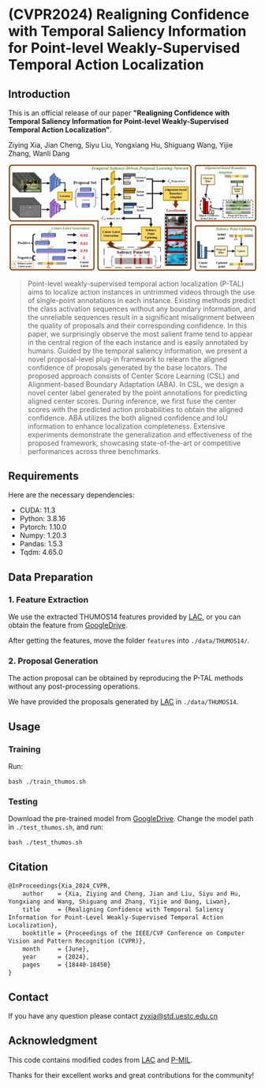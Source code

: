 # (CVPR2024) Realigning Confidence with Temporal Saliency Information for Point-level Weakly-Supervised Temporal Action Localization

## Introduction

This is an official release of our paper **"Realigning Confidence with Temporal Saliency Information for Point-level Weakly-Supervised Temporal Action Localization"**.

Ziying Xia, Jian Cheng, Siyu Liu, Yongxiang Hu, Shiguang Wang, Yijie Zhang, Wanli Dang

![framework](./framework.jpg)

> Point-level weakly-supervised temporal action localization  (P-TAL) aims to localize action instances in untrimmed videos through the use of single-point annotations in each instance. Existing methods predict the class activation sequences without any boundary information, and the unreliable sequences result in a significant misalignment between the quality of proposals and their corresponding confidence. In this paper, we surprisingly observe the most salient frame tend to appear in the central region of the each instance and is easily annotated by humans. Guided by the temporal saliency information, we present a novel proposal-level plug-in framework to relearn the aligned confidence of proposals generated by the base locators. The proposed approach consists of Center Score Learning (CSL) and Alignment-based Boundary Adaptation (ABA). In CSL, we design a novel center label generated by the point annotations for predicting aligned center scores. During inference, we first fuse the center scores with the predicted action probabilities to obtain the aligned confidence. ABA utilizes the both aligned confidence and IoU information to enhance localization completeness. Extensive experiments demonstrate the generalization and effectiveness of the proposed framework, showcasing state-of-the-art or competitive performances across three benchmarks.

## Requirements

Here are the necessary dependencies:

- CUDA: 11.3
- Python: 3.8.16
- Pytorch: 1.10.0
- Numpy: 1.20.3
- Pandas: 1.5.3
- Tqdm: 4.65.0

## Data Preparation

### 1. Feature Extraction

We use the extracted THUMOS14 features provided by [LAC](https://github.com/Pilhyeon/Learning-Action-Completeness-from-Points), or you can obtain the feature from [GoogleDrive](https://drive.google.com/file/d/1OhHXnGR3nmZf_W9dWlB1d9gIqkMpoAoX/view?usp=drive_link).

After getting the features, move the folder  `features` into `./data/THUMOS14/`.

### 2. Proposal Generation

The action proposal can be obtained by reproducing the P-TAL methods without any post-processing operations.

We have provided the proposals generated by [LAC](https://github.com/Pilhyeon/Learning-Action-Completeness-from-Points) in `./data/THUMOS14`.

## Usage

### Training

Run:

```
bash ./train_thumos.sh 
```

### Testing

Download the pre-trained model from  [GoogleDrive](https://drive.google.com/file/d/1wE89FsNCMb7UwZ3VN16n0M_QHVnZgo-f/view?usp=drive_link).  Change the model path in  `./test_thumos.sh`, and run:

```
bash ./test_thumos.sh 
```

## Citation

```
@InProceedings{Xia_2024_CVPR,
    author    = {Xia, Ziying and Cheng, Jian and Liu, Siyu and Hu, Yongxiang and Wang, Shiguang and Zhang, Yijie and Dang, Liwan},
    title     = {Realigning Confidence with Temporal Saliency Information for Point-Level Weakly-Supervised Temporal Action Localization},
    booktitle = {Proceedings of the IEEE/CVF Conference on Computer Vision and Pattern Recognition (CVPR)},
    month     = {June},
    year      = {2024},
    pages     = {18440-18450}
}
```

## Contact

If you have any question please contact zyxia@std.uestc.edu.cn

## Acknowledgment

This code contains modified codes from [LAC](https://github.com/Pilhyeon/Learning-Action-Completeness-from-Points) and [P-MIL](https://github.com/RenHuan1999/CVPR2023_P-MIL).

Thanks for their excellent works and great contributions for the community!

